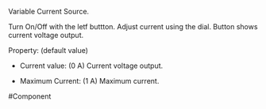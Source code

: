 Variable Current Source.

Turn On/Off with the letf buttton.
Adjust current using the dial.
Button shows current voltage output.

Property: (default value)

- Current value: (0 A)
   Current voltage output.

- Maximum Current: (1 A)
   Maximum current.

#Component